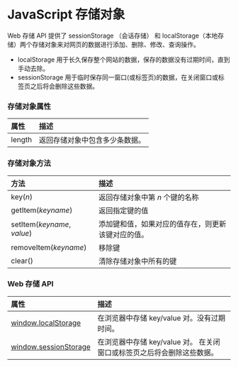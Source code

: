 # JavaScript 存储对象

Web 存储 API 提供了 sessionStorage （会话存储） 和 localStorage（本地存储）两个存储对象来对网页的数据进行添加、删除、修改、查询操作。

- localStorage 用于长久保存整个网站的数据，保存的数据没有过期时间，直到手动去除。
- sessionStorage 用于临时保存同一窗口(或标签页)的数据，在关闭窗口或标签页之后将会删除这些数据。

### 存储对象属性

| 属性   | 描述                           |
| :----- | :----------------------------- |
| length | 返回存储对象中包含多少条数据。 |

### 存储对象方法

| 方法                        | 描述                                               |
| :-------------------------- | :------------------------------------------------- |
| key(*n*)                    | 返回存储对象中第 *n* 个键的名称                    |
| getItem(*keyname*)          | 返回指定键的值                                     |
| setItem(*keyname*, *value*) | 添加键和值，如果对应的值存在，则更新该键对应的值。 |
| removeItem(*keyname*)       | 移除键                                             |
| clear()                     | 清除存储对象中所有的键                             |

### Web 存储 API

| 属性                                                         | 描述                                                         |
| :----------------------------------------------------------- | :----------------------------------------------------------- |
| [window.localStorage](https://www.runoob.com/jsref/prop-win-localstorage.html) | 在浏览器中存储 key/value 对。没有过期时间。                  |
| [window.sessionStorage](https://www.runoob.com/jsref/prop-win-sessionstorage.html) | 在浏览器中存储 key/value 对。 在关闭窗口或标签页之后将会删除这些数据。 |